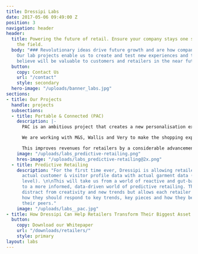 ```yaml
---
title: Dressipi Labs
date: 2017-05-06 09:49:00 Z
position: 3
navigation: header
header:
  title: Powering the future of retail. Ensure your company stays one step ahead of
    the field.
  body: "### Revolutionary ideas drive future growth and are how companies stay relevant.
    Our lab projects enable us to create and test new experiences and tools that we
    believe will be valuable to customers and retailers in the near future."
  button:
    copy: Contact Us
    url: "/contact"
    style: secondary
  hero-image: "/uploads/banner_labs.jpg"
sections:
- title: Our Projects
  handle: projects
  subsections:
  - title: Portable & Connected (PAC)
    description: |-
      PAC is an ambitious project that creates a new personalisation experience instore and centralises a customer's data from across channels and retailers in a single place.

      We are working with M&S, Wallis and Very to make the shopping experience better by offering advice and recommendations aligned with how the customer wants to shop.

      This improves revenues for retailers by a considerable advancement in the quality of predictions of what a shopper is most likely to buy and keep.
    image: "/uploads/labs_predictive-retailing.png"
    hres-image: "/uploads/labs_predictive-retailing@2x.png"
  - title: Predictive Retailing
    description: "For the first time ever, Dressipi is allowing retailers to connect
      actual customer & visitor profile data with actual garment data (at the feature
      level). \n\nThis will take us from a world of reactive and gut-based retailing
      to a more informed, data-driven world of predictive retailing. This does not
      distract from creativity and new trends but allows each retailer to better predict
      how they should respond to key trends, key pieces and how they benchmark against
      their peers."
    image: "/uploads/labs__pac.jpg"
- title: How Dressipi Can Help Retailers Transform Their Biggest Asset
  button:
    copy: Download our Whitepaper
    url: "/downloads/retailers/"
    style: primary
layout: labs
---
```


